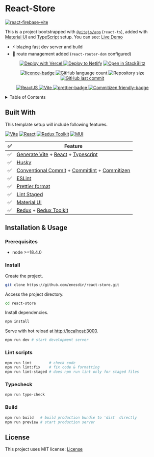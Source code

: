 # React-Store

[![react-firebase-vite](https://i.ibb.co/bLzrhYP/react-store.webp)](https://github.com/enesdir/react-store)

This is a project bootstrapped with [`@vitejs/app`](https://vitejs.dev/guide/#scaffolding-your-first-vite-project) (`react-ts`), added with [Material UI][MUI-url] and [TypeScript][TS-url] setup. You can see: [Live Demo][Live-url]

- ⚡ blazing fast dev server and build
- 🔗 route management added (`react-router-dom` configured)

<p align="center">
  <a href="https://vercel.com/import/git?s=https://github.com/enesdir/react-store">
    <img alt="Deploy with Vercel" src="https://vercel.com/button" />
  </a>
  <a href="https://app.netlify.com/start/deploy?repository=https://github.com/enesdir/react-store">
  <img alt="Deploy to Netlify" src="https://www.netlify.com/img/deploy/button.svg"/></a>
  <a href="https://stackblitz.com/github/enesdir/react-store">
    <img alt="Open in StackBlitz" src="https://developer.stackblitz.com/img/open_in_stackblitz.svg"/>
  </a>
</p>

<p align="center">
  <a href="https://github.com/enesdir/react-store/blob/master/LICENSE.md">
    <img alt="licence-badge" src="https://img.shields.io/badge/license-MIT-brightgreen?color=blue" />
  </a>
  <img alt="GitHub language count" src="https://img.shields.io/github/languages/count/enesdir/react-store"/>
  <img alt="Repository size" src="https://img.shields.io/github/repo-size/enesdir/react-store"/>
  <a href="https://github.com/enesdir/react-store/commits/master">
    <img alt="GitHub last commit" src="https://img.shields.io/github/last-commit/enesdir/react-store?color=blue"/>
  </a>
</p>

<p align="center">
  <a target="_blank" href="https://reactjs.org/">
    <img alt="ReactJS" src="https://img.shields.io/static/v1?color=blue&label=React&message=JS&?style=plastic&logo=React">
  </a>
  <a target="_blank" href="https://vitejs.dev/">
    <img alt="Vite" src="https://img.shields.io/static/v1?color=blue&label=Vite&message=JS&?style=plastic&logo=Vite">
  </a>
  <a target="_blank" href="https://prettier.io/">
    <img alt="prettier-badge" src="https://img.shields.io/badge/code_style-prettier-ff69b4.svg?style=flat-square" />
  </a>
    <a target="_blank" href="http://commitizen.github.io/cz-cli/">
    <img alt="Commitizen friendly-badge" src="https://img.shields.io/badge/commitizen-friendly-brightgreen.svg?style=flat-square" />
  </a>
</p>

<details>
<summary>Table of Contents</summary>

- [React-Store](#react-store)
  - [Built With](#built-with)
  - [Installation \& Usage](#installation--usage)
    - [Prerequisites](#prerequisites)
    - [Install](#install)
    - [Lint scripts](#lint-scripts)
    - [Typecheck](#typecheck)
    - [Build](#build)
  - [License](#license)

</details>

## Built With

This template setup will include following features.

[![Vite][Vite]][Vite-url] [![React][React.js]][React-url] [![Redux Toolkit][RTK]][Rtk-url] [![MUI][MUI]][MUI-url]

| ✅  | Feature                                                                                                                                                                           |
| --- | --------------------------------------------------------------------------------------------------------------------------------------------------------------------------------- |
| ✅  | [Generate Vite][Vite-url] + [React][React-url] + [Typescript][TS-url]                                                                                                             |
| ✅  | [Husky](https://typicode.github.io/husky/)                                                                                                                                        |
| ✅  | [Conventional Commit](https://www.conventionalcommits.org/en/v1.0.0/) + [Commitlint](https://commitlint.js.org/#/) + [Commitizen](https://commitizen-tools.github.io/commitizen/) |
| ✅  | [ESLint](https://eslint.org/)                                                                                                                                                     |
| ✅  | [Prettier format](https://prettier.io/)                                                                                                                                           |
| ✅  | [Lint Staged](https://github.com/okonet/lint-staged#readme)                                                                                                                       |
| ✅  | [Material UI](https://mui.com/)                                                                                                                                                   |
| ✅  | [Redux](https://redux.js.org/) + [Redux Toolkit][Rtk-url]                                                                                                                         |

## Installation & Usage

### Prerequisites

- node >=18.4.0

### Install

Create the project.

```bash
git clone https://github.com/enesdir/react-store.git
```

Access the project directory.

```bash
cd react-store
```

Install dependencies.

```bash
npm install
```

Serve with hot reload at <http://localhost:3000>.

```bash
npm run dev # start development server
```

### Lint scripts

```bash
npm run lint        # check code
npm run lint:fix    # fix code & formatting
npm run lint-staged # does npm run lint only for staged files
```

### Typecheck

```bash
npm run type-check
```

### Build

```bash
npm run build   # build production bundle to 'dist' directly
npm run preview # start production server
```

## License

This project uses MIT license: [License](https://github.com/enesdir/react-store/blob/master/LICENSE.md)

<!-- MARKDOWN LINKS & IMAGES -->

[Vite]: https://img.shields.io/badge/vite-646CFF?style=for-the-badge&logo=vite&logoColor=white
[Vite-url]: https://vitejs.dev/
[React.js]: https://img.shields.io/badge/React-20232A?style=for-the-badge&logo=react&logoColor=61DAFB
[React-url]: https://reactjs.org/
[RTK]: https://img.shields.io/badge/redux-764ABC?style=for-the-badge&logo=redux&logoColor=white
[RTK-url]: https://redux-toolkit.js.org/
[MUI]: https://img.shields.io/badge/MUI-007FFF?style=for-the-badge&logo=mui&logoColor=white
[MUI-url]: https://mui.com/
[TS-url]: https://www.typescriptlang.org/
[Live-url]: https://react-store.enesesen.com/
